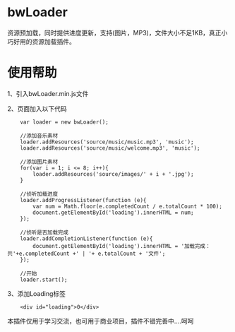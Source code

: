 # bwLoader
资源预加载，同时提供进度更新，支持(图片，MP3)，文件大小不足1KB，真正小巧好用的资源加载插件。

# 使用帮助
1、引入bwLoader.min.js文件

2、页面加入以下代码

		var loader = new bwLoader();
		
		//添加音乐素材
		loader.addResources('source/music/music.mp3', 'music');
		loader.addResources('source/music/welcome.mp3', 'music');
		
		//添加图片素材
		for(var i = 1; i <= 8; i++){
			loader.addResources('source/images/' + i + '.jpg');
		}
		
		//侦听加载进度
		loader.addProgressListener(function (e){
			var num = Math.floor(e.completedCount / e.totalCount * 100);
			document.getElementById('loading').innerHTML = num;
		});
		
		//侦听是否加载完成
		loader.addCompletionListener(function (e){
			document.getElementById('loading').innerHTML = '加载完成：共'+e.completedCount +' | '+ e.totalCount + '文件';
		});
		
		//开始
		loader.start();
			

3、添加Loading标签

		<div id="loading">0</div>
		
本插件仅用于学习交流，也可用于商业项目，插件不错完善中....呵呵
